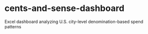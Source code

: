# cents-and-sense-dashboard
Excel dashboard analyzing U.S. city-level denomination-based spend patterns
